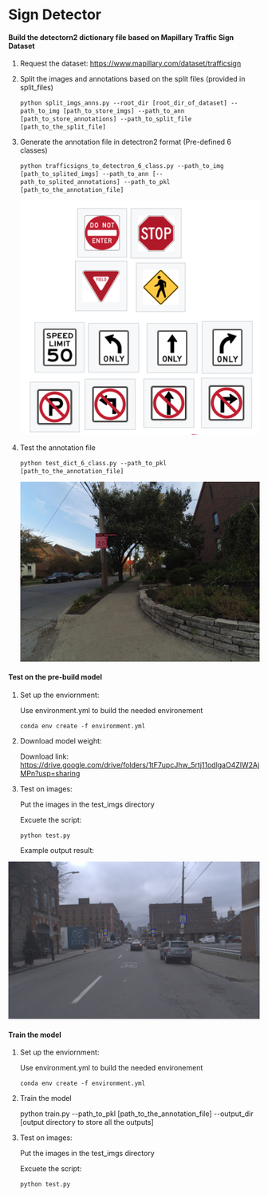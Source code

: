 # Sign Detector

#### Build the detectorn2 dictionary file based on Mapillary Traffic Sign Dataset

1. Request the dataset: https://www.mapillary.com/dataset/trafficsign

2. Split the images and annotations based on the split files (provided in split_files)

   ```
   python split_imgs_anns.py --root_dir [root_dir_of_dataset] --path_to_img [path_to_store_imgs] --path_to_ann [path_to_store_annotations] --path_to_split_file [path_to_the_split_file]
   ```

3. Generate the annotation file in detectron2 format (Pre-defined 6 classes)

   ```
   python trafficsigns_to_detectron_6_class.py --path_to_img [path_to_splited_imgs] --path_to_ann [--path_to_splited_annotations] --path_to_pkl [path_to_the_annotation_file]
   ```

   ![Pre-defined_6_classes](Pre-defined_6_classes.png)

4. Test the annotation file

   ```
   python test_dict_6_class.py --path_to_pkl [path_to_the_annotation_file]
   ```
   ![annotation_example](annotation_example.jpg)
   



#### Test on the pre-build model

1. Set up the enviornment: 

   Use environment.yml to build the needed environement

   ```
   conda env create -f environment.yml
   ```

2. Download model weight:

   Download link: https://drive.google.com/drive/folders/1tF7upcJhw_5rtj11odlgaO4ZlW2AjMPn?usp=sharing

3. Test on images:

   Put the images in the test_imgs directory

   Excuete the script: 

   ```
   python test.py
   ```
   
   Example output result:
   
   

![test_out_example](test_out_example.jpg)

#### Train the model

1. Set up the enviornment: 

   Use environment.yml to build the needed environement

   ```
   conda env create -f environment.yml
   ```

2. Train the model

   python train.py --path_to_pkl [path_to_the_annotation_file] --output_dir [output directory to store all the outputs]

3. Test on images:

   Put the images in the test_imgs directory

   Excuete the script: 

   ```
   python test.py
   ```

   



